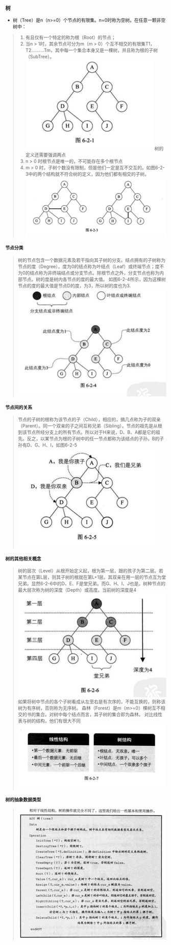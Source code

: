 ### 树
- 树（Tree）是n（n>=0）个节点的有限集。n=0时称为空树。在任意一颗非空树中：
> 1. 有且仅有一个特定的称为根（Root）的节点；
> 2. 当n > 1时，其余节点可分为m（m > 0）个互不相交的有限集T1，T2..........Tm，其中每一个集合本身又是一棵树，并且称为根的子树（SubTree）。
![enter description here][1]
> 树的定义还需要强调两点
> 1. n > 0 时根节点是唯一的，不可能存在多个根节点
> 2. m > 0 时，子树个数没有限制，但是他们一定是互不交互的。如图6-2-3中的两个结构就不符合树的定义，因为他们都有相交的子树。
> ![enter description here][2]

#### 节点分类

> 树的节点包含一个数据元素及若干指向其子树的分支。结点拥有的子树称为节点的度（Degree）。度为0的结点称为叶结点（Leaf）或终端节点；度不为0的结点称为非终端结点或分支节点。除根节点之外，分支节点也称为内部节点。树的度是树内各节点的度的最大值。
> 如图6-2-4所示，因为这棵树节点的度的最大值是节点D的度，为3，所以树的度也为3.
> ![enter description here][3]

#### 节点间的关系

> 节点的子树的根称为该节点的子（Child），相应的，搞几点称为子的双亲（Parent）。同一个双亲的子之间互称兄弟（Sibling）。节点的祖先是从根到该节点所经分支上的所有节点。所以对于H来说，D、B、A都是它的祖先。反之，以某节点为根的子树中的任一节点都称为该结点的子孙。B的子孙有D、G、H、I，如图6-2-5
> ![enter description here][4]

#### 树的其他相关概念

> 树的层次（Level）从根开始定义起，根为第一层，跟的孩子为第二层。若某节点在第L层，则其子树的根就在第L+1层。其双亲在用一层的节点互为堂兄弟。显然6-2-6中的D、E、F是堂兄弟。而G、H、I、J也是。树种节点的最大层次称为树的深度（Depth）或高度。当前树的深度是4
> ![enter description here][5]
> 如果将树中节点的各个子树看成从左至右是有次序的，不能互换的，则称该树为有序树，否则称为无序树。
> 森林（Forest）是m（m>=0）棵树互不相交的书的集合。对树中每个结点而言，其子树的集合即为森林。
> 对比线性表与树的结构，他们有很大不同
> ![enter description here][6]

#### 树的抽象数据类型
> ![enter description here][7]




  [1]: ./images/1510812987238.jpg
  [2]: ./images/1510813247219.jpg
  [3]: ./images/1510813518814.jpg
  [4]: ./images/1510813891108.jpg
  [5]: ./images/1510817069299.jpg
  [6]: ./images/1510817427952.jpg
  [7]: ./images/1510817472880.jpg